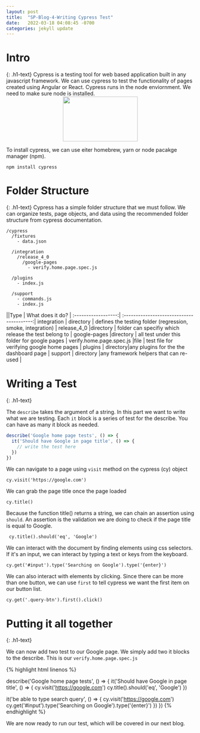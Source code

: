 ```yaml
---
layout: post
title:  "SP-Blog-4-Writing Cypress Test"
date:   2022-03-18 04:08:45 -0700
categories: jekyll update
---
```

<link rel="stylesheet" href="/assets/css/style5.css">

<h1>Intro</h1>
{: .h1-text}
Cypress is a testing tool for web based application built in any javascript framework. We can use cypress to test the functionality of pages created using Angular or React. Cypress runs in the node enviornment. We need to make sure node is installed.

<center><img src="https://www.cypress.io/static/cypress-io-logo-social-share-8fb8a1db3cdc0b289fad927694ecb415.png" width="200" height="120"></center>


To install cypress, we can use eiter homebrew, yarn or node pacakge manager (npm).

```npm install cypress```

<h1>Folder Structure</h1>
{: .h1-text}
Cypress has a simple folder structure that we must follow. We can organize tests, page objects, and data using the recommended folder structure from cypress documentation.

```
/cypress
  /fixtures
    - data.json

  /integration
    /release_4_0
      /google-pages
        - verify.home.page.spec.js

  /plugins
    - index.js

  /support
    - commands.js
    - index.js
  ````

||Type | What does it do?                                  |
:------------------:| :----------------------------------------:|
integration   | directory      |  defines the testing folder (regression, smoke, integration) |
release_4_0   |directory    |  folder can specifiy which release the test belong to        |
google-pages |directory    |  all test under this folder for google pages     |
verify.home.page.spec.js   |file  |  test file for verifying google home pages     |
plugins | directory|any plugins for the the dashboard page |
support | directory |any framework helpers that can re-used |


<h1>Writing a Test</h1>
{: .h1-text}

The `describe` takes the argument of a string. In this part we want to write what we are testing. Each `it` block is a series of test for the describe. You can have as many it block as needed.

```js
describe('Google home page tests', () => {
  it('Should have Google in page title', () => {
    // write the test here
  })
})
```

We can navigate to a page using `visit` method on the cypress (cy) object

```cy.visit('https://google.com')```

We can grab the page title once the page loaded

``` cy.title() ```

Because the function title() returns a string, we can chain an assertion using `should`. An assertion is the validation we are doing to check if the page title is equal to Google.

``` cy.title().should('eq', 'Google')```

We can interact with the document by finding elements using css selectors. If it's an input, we can interact by typing a text or keys from the keyboard.

```cy.get('#input').type('Searching on Google').type('{enter}')```

We can also interact with elements by clicking. Since there can be more than one button, we can use `first` to tell cypress we want the first item on our button list.

```cy.get('.query-btn').first().click()```


<h1>Putting it all together</h1>
{: .h1-text}

We can now add two test to our Google page. We simply add two it blocks to the describe. This is our `verify.home.page.spec.js`

{% highlight html linenos %}

describe('Google home page tests', () => {
  it('Should have Google in page title', () => {
    cy.visit('https://google.com')
    cy.title().should('eq', 'Google')
  })

  it('be able to type search query', () => {
    cy.visit('https://google.com')
    cy.get('#input').type('Searching on Google').type('{enter}')
  })
})
{% endhighlight %}

We are now ready to run our test, which will be covered in our next blog.